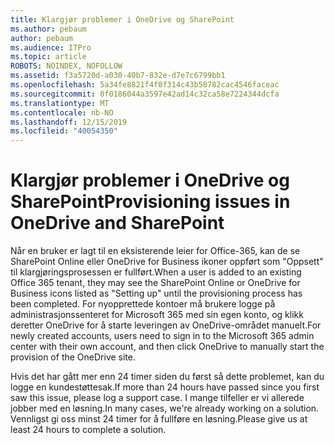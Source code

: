 ```yaml
---
title: Klargjør problemer i OneDrive og SharePoint
ms.author: pebaum
author: pebaum
ms.audience: ITPro
ms.topic: article
ROBOTS: NOINDEX, NOFOLLOW
ms.assetid: f3a5720d-a030-40b7-832e-d7e7c6799bb1
ms.openlocfilehash: 5a34fe8821f4f0f314c43b58782cac4546faceac
ms.sourcegitcommit: 0f0186044a3597e42ad14c32ca58e7224344dcfa
ms.translationtype: MT
ms.contentlocale: nb-NO
ms.lasthandoff: 12/15/2019
ms.locfileid: "40054350"
---
```

# <a name="provisioning-issues-in-onedrive-and-sharepoint"></a><span data-ttu-id="bc710-102">Klargjør problemer i OneDrive og SharePoint</span><span class="sxs-lookup"><span data-stu-id="bc710-102">Provisioning issues in OneDrive and SharePoint</span></span>

<span data-ttu-id="bc710-103">Når en bruker er lagt til en eksisterende leier for Office-365, kan de se SharePoint Online eller OneDrive for Business ikoner oppført som "Oppsett" til klargjøringsprosessen er fullført.</span><span class="sxs-lookup"><span data-stu-id="bc710-103">When a user is added to an existing Office 365 tenant, they may see the SharePoint Online or OneDrive for Business icons listed as "Setting up" until the provisioning process has been completed.</span></span> <span data-ttu-id="bc710-104">For nyopprettede kontoer må brukere logge på administrasjonssenteret for Microsoft 365 med sin egen konto, og klikk deretter OneDrive for å starte leveringen av OneDrive-området manuelt.</span><span class="sxs-lookup"><span data-stu-id="bc710-104">For newly created accounts, users need to sign in to the Microsoft 365 admin center with their own account, and then click OneDrive to manually start the provision of the OneDrive site.</span></span>
  
<span data-ttu-id="bc710-105">Hvis det har gått mer enn 24 timer siden du først så dette problemet, kan du logge en kundestøttesak.</span><span class="sxs-lookup"><span data-stu-id="bc710-105">If more than 24 hours have passed since you first saw this issue, please log a support case.</span></span> <span data-ttu-id="bc710-106">I mange tilfeller er vi allerede jobber med en løsning.</span><span class="sxs-lookup"><span data-stu-id="bc710-106">In many cases, we're already working on a solution.</span></span> <span data-ttu-id="bc710-107">Vennligst gi oss minst 24 timer for å fullføre en løsning.</span><span class="sxs-lookup"><span data-stu-id="bc710-107">Please give us at least 24 hours to complete a solution.</span></span>
  